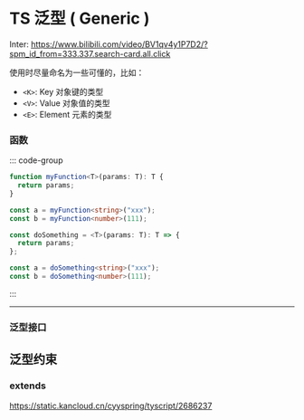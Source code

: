 # TS 泛型 ( Generic )

Inter:
https://www.bilibili.com/video/BV1qv4y1P7D2/?spm_id_from=333.337.search-card.all.click

使用时尽量命名为一些可懂的，比如：

- `<K>`: Key 对象键的类型
- `<V>`: Value 对象值的类型
- `<E>`: Element 元素的类型

### 函数

::: code-group

```ts [普通函数]
function myFunction<T>(params: T): T {
  return params;
}

const a = myFunction<string>("xxx");
const b = myFunction<number>(111);
```

```ts [箭头函数]
const doSomething = <T>(params: T): T => {
  return params;
};

const a = doSomething<string>("xxx");
const b = doSomething<number>(111);
```

:::

---

### 泛型接口

## 泛型约束

### extends

https://static.kancloud.cn/cyyspring/tyscript/2686237
